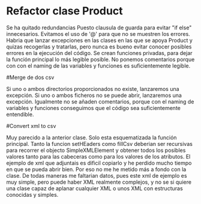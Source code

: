 # Refactor clase Product

Se ha quitado redundancias
Puesto clausula de guarda para evitar "if else" innecesarios.
Evitamos el uso de '@' para que no se muestren los errores. Habria que lanzar excepciones en las clases en las que se apoya Product y quizas recogerlas y tratarlas, pero nunca es bueno evitar conocer posibles errores en la ejecución del código. 
Se crean funciones privadas, para dejar la función principal lo más legible posible. 
No ponemos comentarios porque con con el naming de las variables y funciones es suficientemente legible.

#Merge de dos csv

Si uno o ambos directorios proporcionados no existe, lanzaremos una excepción.
Si uno o ambos ficheros no se puede abrir, lanzaremos una excepción.
Igualmente no se añaden comentarios, porque con el naming de variables y funciones conseguimos que el código sea suficientemente entendible.

#Convert xml to csv

Muy parecido a la anterior clase. Solo esta esquematizada la función principal. 
Tanto la funcion setHEaders como fillCsv deberian ser recursivas para recorrer el objecto SimpleXMLElement y obtener todos los posibles valores tanto para las cabeceras como para los valores de los atributos. El ejemplo de xml que adjuntais es dificil copiarlo y he perdido mucho tiempo en que se pueda abrir bien. Por eso no me he metido más a fondo con la clase. De todas maneras me faltarian datos, pues este xml de ejemplo es muy simple, pero puede haber XML realmente complejos, y no se si quiere una clase capaz de aplanar cualquier XML o unos XML con estructuras conocidas y simples.